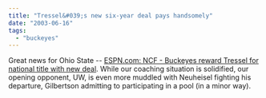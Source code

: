 ```yaml
---
title: "Tressel&#039;s new six-year deal pays handsomely"
date: "2003-06-16"
tags: 
  - "buckeyes"
---
```


Great news for Ohio State -- [ESPN.com: NCF - Buckeyes reward Tressel for national title with new deal](http://espn.go.com/ncf/news/2003/0616/1568770.html "ESPN.com: NCF - Buckeyes reward Tressel for national title with new deal"). While our coaching situation is solidified, our opening opponent, UW, is even more muddled with Neuheisel fighting his departure, Gilbertson admitting to participating in a pool (in a minor way).
